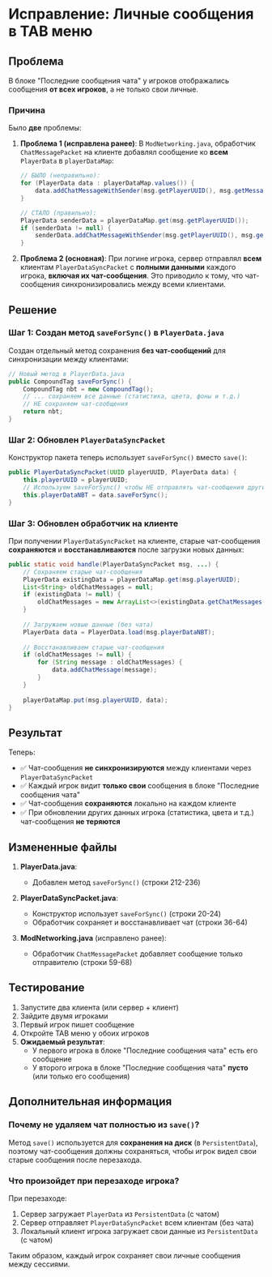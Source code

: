 # Исправление: Личные сообщения в TAB меню

## Проблема

В блоке "Последние сообщения чата" у игроков отображались сообщения **от всех игроков**, а не только свои личные.

### Причина

Было **две** проблемы:

1. **Проблема 1 (исправлена ранее)**: В `ModNetworking.java`, обработчик `ChatMessagePacket` на клиенте добавлял сообщение ко **всем** `PlayerData` в `playerDataMap`:
   ```java
   // БЫЛО (неправильно):
   for (PlayerData data : playerDataMap.values()) {
       data.addChatMessageWithSender(msg.getPlayerUUID(), msg.getMessage());
   }
   
   // СТАЛО (правильно):
   PlayerData senderData = playerDataMap.get(msg.getPlayerUUID());
   if (senderData != null) {
       senderData.addChatMessageWithSender(msg.getPlayerUUID(), msg.getMessage());
   }
   ```

2. **Проблема 2 (основная)**: При логине игрока, сервер отправлял **всем** клиентам `PlayerDataSyncPacket` с **полными данными** каждого игрока, **включая их чат-сообщения**. Это приводило к тому, что чат-сообщения синхронизировались между всеми клиентами.

## Решение

### Шаг 1: Создан метод `saveForSync()` в `PlayerData.java`

Создан отдельный метод сохранения **без чат-сообщений** для синхронизации между клиентами:

```java
// Новый метод в PlayerData.java
public CompoundTag saveForSync() {
    CompoundTag nbt = new CompoundTag();
    // ... сохраняем все данные (статистика, цвета, фоны и т.д.)
    // НЕ сохраняем чат-сообщения
    return nbt;
}
```

### Шаг 2: Обновлен `PlayerDataSyncPacket`

Конструктор пакета теперь использует `saveForSync()` вместо `save()`:

```java
public PlayerDataSyncPacket(UUID playerUUID, PlayerData data) {
    this.playerUUID = playerUUID;
    // Используем saveForSync() чтобы НЕ отправлять чат-сообщения другим игрокам
    this.playerDataNBT = data.saveForSync();
}
```

### Шаг 3: Обновлен обработчик на клиенте

При получении `PlayerDataSyncPacket` на клиенте, старые чат-сообщения **сохраняются** и **восстанавливаются** после загрузки новых данных:

```java
public static void handle(PlayerDataSyncPacket msg, ...) {
    // Сохраняем старые чат-сообщения
    PlayerData existingData = playerDataMap.get(msg.playerUUID);
    List<String> oldChatMessages = null;
    if (existingData != null) {
        oldChatMessages = new ArrayList<>(existingData.getChatMessages());
    }
    
    // Загружаем новые данные (без чата)
    PlayerData data = PlayerData.load(msg.playerDataNBT);
    
    // Восстанавливаем старые чат-сообщения
    if (oldChatMessages != null) {
        for (String message : oldChatMessages) {
            data.addChatMessage(message);
        }
    }
    
    playerDataMap.put(msg.playerUUID, data);
}
```

## Результат

Теперь:
- ✅ Чат-сообщения **не синхронизируются** между клиентами через `PlayerDataSyncPacket`
- ✅ Каждый игрок видит **только свои** сообщения в блоке "Последние сообщения чата"
- ✅ Чат-сообщения **сохраняются** локально на каждом клиенте
- ✅ При обновлении других данных игрока (статистика, цвета и т.д.) чат-сообщения **не теряются**

## Измененные файлы

1. **PlayerData.java**:
   - Добавлен метод `saveForSync()` (строки 212-236)

2. **PlayerDataSyncPacket.java**:
   - Конструктор использует `saveForSync()` (строки 20-24)
   - Обработчик сохраняет и восстанавливает чат (строки 36-64)

3. **ModNetworking.java** (исправлено ранее):
   - Обработчик `ChatMessagePacket` добавляет сообщение только отправителю (строки 59-68)

## Тестирование

1. Запустите два клиента (или сервер + клиент)
2. Зайдите двумя игроками
3. Первый игрок пишет сообщение
4. Откройте TAB меню у обоих игроков
5. **Ожидаемый результат**:
   - У первого игрока в блоке "Последние сообщения чата" есть его сообщение
   - У второго игрока в блоке "Последние сообщения чата" **пусто** (или только его сообщения)

## Дополнительная информация

### Почему не удаляем чат полностью из `save()`?

Метод `save()` используется для **сохранения на диск** (в `PersistentData`), поэтому чат-сообщения должны сохраняться, чтобы игрок видел свои старые сообщения после перезахода.

### Что произойдет при перезаходе игрока?

При перезаходе:
1. Сервер загружает `PlayerData` из `PersistentData` (с чатом)
2. Сервер отправляет `PlayerDataSyncPacket` всем клиентам (без чата)
3. Локальный клиент игрока загружает свои данные из `PersistentData` (с чатом)

Таким образом, каждый игрок сохраняет свои личные сообщения между сессиями.

